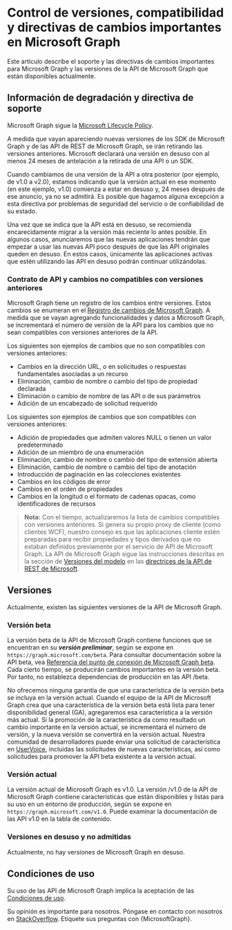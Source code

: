 # <a name="versioning-support-and-breaking-change-policies-for-microsoft-graph"></a>Control de versiones, compatibilidad y directivas de cambios importantes en Microsoft Graph 

Este artículo describe el soporte y las directivas de cambios importantes para Microsoft Graph y las versiones de la API de Microsoft Graph que están disponibles actualmente.

## <a name="support-policy-and-deprecation-information"></a>Información de degradación y directiva de soporte

Microsoft Graph sigue la [Microsoft Lifecycle Policy](https://support.microsoft.com/es-ES/lifecycle). 

A medida que vayan apareciendo nuevas versiones de los SDK de Microsoft Graph y de las API de REST de Microsoft Graph, se irán retirando las versiones anteriores. Microsoft declarará una versión en desuso con al menos 24 meses de antelación a la retirada de una API o un SDK. 

Cuando cambiamos de una versión de la API a otra posterior (por ejemplo, de v1.0 a v2.0), estamos indicando que la versión actual en ese momento (en este ejemplo, v1.0) comienza a estar en desuso y, 24 meses después de ese anuncio, ya no se admitirá. Es posible que hagamos alguna excepción a esta directiva por problemas de seguridad del servicio o de confiabilidad de su estado.  

Una vez que se indica que la API está en desuso, se recomienda encarecidamente migrar a la versión más reciente lo antes posible. En algunos casos, anunciaremos que las nuevas aplicaciones tendrán que empezar a usar las nuevas API poco después de que las API originales queden en desuso. En estos casos, únicamente las aplicaciones activas que estén utilizando las API en desuso podrán continuar utilizándolas.   

### <a name="api-contract-and-non-backward-compatible-changes"></a>Contrato de API y cambios no compatibles con versiones anteriores

Microsoft Graph tiene un registro de los cambios entre versiones. Estos cambios se enumeran en el [Registro de cambios de Microsoft Graph](changelog.md). A medida que se vayan agregando funcionalidades y datos a Microsoft Graph, se incrementará el número de versión de la API para los cambios que no sean compatibles con versiones anteriores de la API. 

Los siguientes son ejemplos de cambios que no son compatibles con versiones anteriores:

 - Cambios en la dirección URL, o en solicitudes o respuestas fundamentales asociadas a un recurso    
 - Eliminación, cambio de nombre o cambio del tipo de propiedad declarada
 - Eliminación o cambio de nombre de las API o de sus parámetros
 - Adición de un encabezado de solicitud requerido

Los siguientes son ejemplos de cambios que son compatibles con versiones anteriores:

 - Adición de propiedades que admiten valores NULL o tienen un valor predeterminado
 - Adición de un miembro de una enumeración
 - Eliminación, cambio de nombre o cambio del tipo de extensión abierta
 - Eliminación, cambio de nombre o cambio del tipo de anotación
 - Introducción de paginación en las colecciones existentes
 - Cambios en los códigos de error
 - Cambios en el orden de propiedades
 - Cambios en la longitud o el formato de cadenas opacas, como identificadores de recursos

>**Nota:** Con el tiempo, actualizaremos la lista de cambios compatibles con versiones anteriores. Si genera su propio proxy de cliente (como clientes WCF), nuestro consejo es que las aplicaciones cliente estén preparadas para recibir propiedades y tipos derivados que no estaban definidos previamente por el servicio de API de Microsoft Graph. La API de Microsoft Graph sigue las instrucciones descritas en la sección de [Versiones del modelo](https://github.com/microsoft/api-guidelines/blob/master/Guidelines.md#12-versioning) en las [directrices de la API de REST de Microsoft](https://github.com/microsoft/api-guidelines/). 

## <a name="versions"></a>Versiones

Actualmente, existen las siguientes versiones de la API de Microsoft Graph.

### <a name="beta-version"></a>Versión beta
La versión beta de la API de Microsoft Graph contiene funciones que se encuentran en su _**versión preliminar**_, según se expone en `https://graph.microsoft.com/beta`. Para consultar documentación sobre la API beta, vea [Referencia del punto de conexión de Microsoft Graph beta](../api-reference/beta/beta-overview.md). Cada cierto tiempo, se producirán cambios importantes en la versión beta. Por tanto, no establezca dependencias de producción en las API /beta.

No ofrecemos ninguna garantía de que una característica de la versión beta se incluya en la versión actual. Cuando el equipo de la API de Microsoft Graph crea que una característica de la versión beta está lista para tener disponibilidad general (GA), agregaremos esa característica a la versión más actual. Si la promoción de la característica da como resultado un cambio importante en la versión actual, se incrementará el número de versión, y la nueva versión se convertirá en la versión actual.
Nuestra comunidad de desarrolladores puede enviar una solicitud de característica en [UserVoice](https://officespdev.uservoice.com/), incluidas las solicitudes de nuevas características, así como solicitudes para promover la API beta existente a la versión actual. 

### <a name="current-version"></a>Versión actual

La versión actual de Microsoft Graph es v1.0. La versión /v1.0 de la API de Microsoft Graph contiene características que están disponibles y listas para su uso en un entorno de producción, según se expone en `https://graph.microsoft.com/v1.0`. Puede examinar la documentación de las API v1.0 en la tabla de contenido.

### <a name="deprecated-and-unsupported-versions"></a>Versiones en desuso y no admitidas

Actualmente, no hay versiones de Microsoft Graph en desuso.

## <a name="terms-of-use"></a>Condiciones de uso

Su uso de las API de Microsoft Graph implica la aceptación de las [Condiciones de uso](../misc/terms-of-use.md). 

Su opinión es importante para nosotros. Póngase en contacto con nosotros en [StackOverflow](https://stackoverflow.com/questions/tagged/microsoftgraph?sort=newest). Etiquete sus preguntas con {MicrosoftGraph}.
